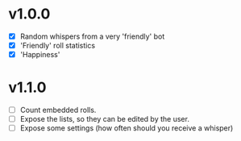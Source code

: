 # v1.0.0
- [x] Random whispers from a very 'friendly' bot
- [x] 'Friendly' roll statistics
- [x] 'Happiness'

# v1.1.0
- [ ] Count embedded rolls.
- [ ] Expose the lists, so they can be edited by the user.
- [ ] Expose some settings (how often should you receive a whisper)